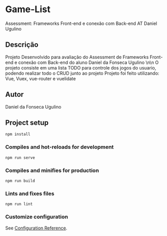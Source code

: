 # Game-List

Assessment: Frameworks Front-end e conexão com Back-end AT Daniel Ugulino

## Descrição

Projeto Desenvolvido para avaliação do Assessment de Frameworks Front-end e conexão com Back-end
do aluno Daniel da Fonseca Ugulino
\n\n
O projeto consiste em uma lista TODO para controle dos jogos do usuario, podendo realizar todo o CRUD junto ao projeto
Projeto foi feito utilizando: Vue, Vuex, vue-router e vuelidate

## Autor

Daniel da Fonseca Ugulino

## Project setup
```
npm install
```

### Compiles and hot-reloads for development
```
npm run serve
```

### Compiles and minifies for production
```
npm run build
```

### Lints and fixes files
```
npm run lint
```

### Customize configuration
See [Configuration Reference](https://cli.vuejs.org/config/).
